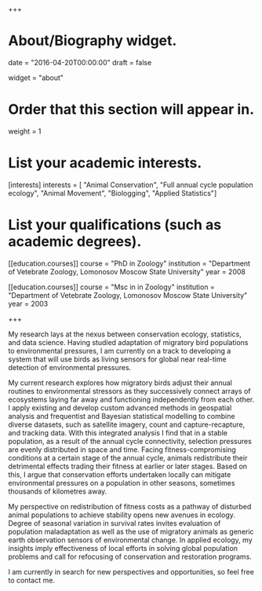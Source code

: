 +++
# About/Biography widget.

date = "2016-04-20T00:00:00"
draft = false

widget = "about"

# Order that this section will appear in.
weight = 1

# List your academic interests.
[interests]
  interests = [
    "Animal Conservation",
    "Full annual cycle population ecology",
	"Animal Movement",
    "Biologging",
	"Applied Statistics"]
  
# List your qualifications (such as academic degrees).
  
[[education.courses]]
  course = "PhD in Zoology"
  institution = "Department of Vetebrate Zoology, Lomonosov Moscow State University"
  year = 2008

[[education.courses]]
  course = "Msc in  in Zoology"
  institution = "Department of Vetebrate Zoology, Lomonosov Moscow State University"
  year = 2003
 
+++

My research lays at the nexus between conservation ecology, statistics, and data science. Having studied adaptation of migratory bird populations to environmental pressures, I am currently on a track to developing a system that will use birds as living sensors for global near real-time detection of environmental pressures.

My current research explores how migratory birds adjust their annual routines to environmental stressors as they successively connect arrays of ecosystems laying far away and functioning independently from each other. I apply existing and develop custom advanced methods in geospatial analysis and frequentist and Bayesian statistical modelling to combine diverse datasets, such as satellite imagery, count and capture-recapture, and tracking data. With this integrated analysis I find that in a stable population, as a result of the annual cycle connectivity, selection pressures are evenly distributed in space and time. Facing fitness-compromising conditions at a certain stage of the annual cycle, animals redistribute their detrimental effects trading their fitness at earlier or later stages. Based on this, I argue that conservation efforts undertaken locally can mitigate environmental pressures on a population in other seasons, sometimes thousands of kilometres away.

My perspective on redistribution of fitness costs as a pathway of disturbed animal populations to achieve stability opens new avenues in ecology. Degree of seasonal variation in survival rates invites evaluation of population maladaptation as well as the use of migratory animals as generic earth observation sensors of environmental change. In applied ecology, my insights imply effectiveness of local efforts in solving global population problems and call for refocusing of conservation and restoration programs.

I am currently in search for new perspectives and opportunities, so feel free to contact me.
